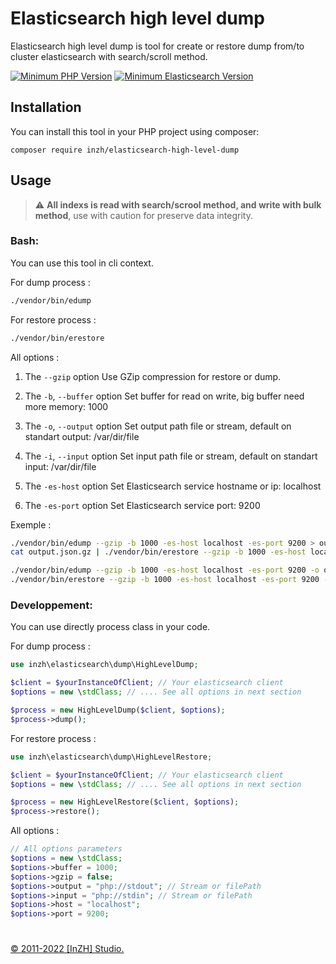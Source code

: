 # Elasticsearch high level dump

Elasticsearch high level dump is tool for create or restore dump from/to cluster elasticsearch with search/scroll method.

[![Minimum PHP Version](https://img.shields.io/badge/php-%3E%3D%205.6-8892BF.svg?logo=php)](https://php.net/)
[![Minimum Elasticsearch Version](https://img.shields.io/badge/elasticsearch-%3E%3D%201.4-yellowgreen?logo=elasticsearch)](https://www.elastic.co/)

## Installation

You can install this tool in your PHP project using composer:

    composer require inzh/elasticsearch-high-level-dump

## Usage

> :warning: **All indexs is read with search/scrool method, and write with bulk method**, use with caution for preserve data integrity.

### Bash:

You can use this tool in cli context.

For dump process :

```bash
./vendor/bin/edump
```

For restore process :

```bash
./vendor/bin/erestore 
```

All options :

1. The `--gzip` option
Use GZip compression for restore or dump.

2. The `-b`, `--buffer` option
Set buffer for read on write, big buffer need more memory: 1000

3. The `-o`, `--output` option
Set output path file or stream, default on standart output: /var/dir/file

4. The `-i`, `--input` option
Set input path file or stream, default on standart input: /var/dir/file

5. The `-es-host` option
Set Elasticsearch service hostname or ip: localhost

6. The `-es-port` option
Set Elasticsearch service port: 9200

Exemple :

```bash
./vendor/bin/edump --gzip -b 1000 -es-host localhost -es-port 9200 > output.json.gz
cat output.json.gz | ./vendor/bin/erestore --gzip -b 1000 -es-host localhost -es-port 9200

./vendor/bin/edump --gzip -b 1000 -es-host localhost -es-port 9200 -o output.json.gz
./vendor/bin/erestore --gzip -b 1000 -es-host localhost -es-port 9200 -i output.json.gz
```

### Developpement:

You can use directly process class in your code.

For dump process :

```php
use inzh\elasticsearch\dump\HighLevelDump;

$client = $yourInstanceOfClient; // Your elasticsearch client
$options = new \stdClass; // .... See all options in next section

$process = new HighLevelDump($client, $options);
$process->dump();
```

For restore process :

```php
use inzh\elasticsearch\dump\HighLevelRestore;

$client = $yourInstanceOfClient; // Your elasticsearch client
$options = new \stdClass; // .... See all options in next section

$process = new HighLevelRestore($client, $options);
$process->restore();
```

All options :

```php
// All options parameters
$options = new \stdClass;
$options->buffer = 1000;
$options->gzip = false;
$options->output = "php://stdout"; // Stream or filePath
$options->input = "php://stdin"; // Stream or filePath
$options->host = "localhost";
$options->port = 9200;
```
#

[© 2011-2022 [InZH] Studio.](https://www.inzh.fr/)